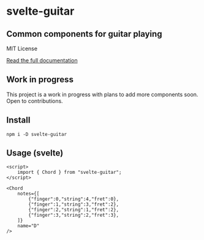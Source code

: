 # svelte-guitar

## Common components for guitar playing

MIT License

[Read the full documentation](https://svelte-guitar.robino.dev)

## Work in progress

This project is a work in progress with plans to add more components soon. Open to contributions.

## Install

`npm i -D svelte-guitar`

## Usage (svelte)

```svelte
<script>
    import { Chord } from "svelte-guitar";
</script>

<Chord
    notes={[
        {"finger":0,"string":4,"fret":0},
        {"finger":1,"string":3,"fret":2},
        {"finger":2,"string":1,"fret":2},
        {"finger":3,"string":2,"fret":3},
    ]}
    name="D"
/>
```
